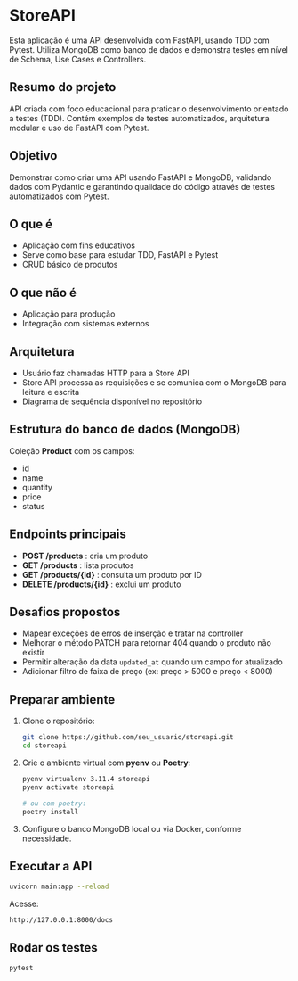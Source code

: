 # StoreAPI

Esta aplicação é uma API desenvolvida com FastAPI, usando TDD com Pytest. Utiliza MongoDB como banco de dados e demonstra testes em nível de Schema, Use Cases e Controllers.

## Resumo do projeto

API criada com foco educacional para praticar o desenvolvimento orientado a testes (TDD). Contém exemplos de testes automatizados, arquitetura modular e uso de FastAPI com Pytest.

## Objetivo

Demonstrar como criar uma API usando FastAPI e MongoDB, validando dados com Pydantic e garantindo qualidade do código através de testes automatizados com Pytest.

## O que é

* Aplicação com fins educativos
* Serve como base para estudar TDD, FastAPI e Pytest
* CRUD básico de produtos

## O que não é

* Aplicação para produção
* Integração com sistemas externos

## Arquitetura

* Usuário faz chamadas HTTP para a Store API
* Store API processa as requisições e se comunica com o MongoDB para leitura e escrita
* Diagrama de sequência disponível no repositório

## Estrutura do banco de dados (MongoDB)

Coleção **Product** com os campos:

* id
* name
* quantity
* price
* status

## Endpoints principais

* **POST /products** : cria um produto
* **GET /products** : lista produtos
* **GET /products/{id}** : consulta um produto por ID
* **DELETE /products/{id}** : exclui um produto

## Desafios propostos

* Mapear exceções de erros de inserção e tratar na controller
* Melhorar o método PATCH para retornar 404 quando o produto não existir
* Permitir alteração da data `updated_at` quando um campo for atualizado
* Adicionar filtro de faixa de preço (ex: preço > 5000 e preço < 8000)

## Preparar ambiente

1. Clone o repositório:

   ```bash
   git clone https://github.com/seu_usuario/storeapi.git
   cd storeapi
   ```

2. Crie o ambiente virtual com **pyenv** ou **Poetry**:

   ```bash
   pyenv virtualenv 3.11.4 storeapi
   pyenv activate storeapi

   # ou com poetry:
   poetry install
   ```

3. Configure o banco MongoDB local ou via Docker, conforme necessidade.

## Executar a API

```bash
uvicorn main:app --reload
```

Acesse:

```
http://127.0.0.1:8000/docs
```

## Rodar os testes

```bash
pytest
```
